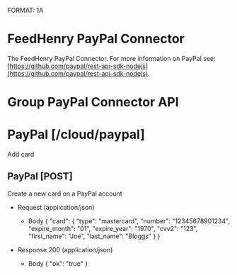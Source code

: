 FORMAT: 1A

# FeedHenry PayPal Connector

The FeedHenry PayPal Connector. For more information on PayPal see: [https://github.com/paypal/rest-api-sdk-nodejs](https://github.com/paypal/rest-api-sdk-nodejs).

# Group PayPal Connector API

# PayPal [/cloud/paypal]

Add card

## PayPal [POST] 

Create a new card on a PayPal account

+ Request (application/json)
    + Body
        {
          "card": {
            "type": "mastercard",
            "number": "12345678901234",
            "expire_month": "01",
            "expire_year": "1970",
            "cvv2": "123",
            "first_name": "Joe",
            "last_name": "Bloggs"
          }
        }

+ Response 200 (application/json)
    + Body
            {
              "ok": "true"
            }
